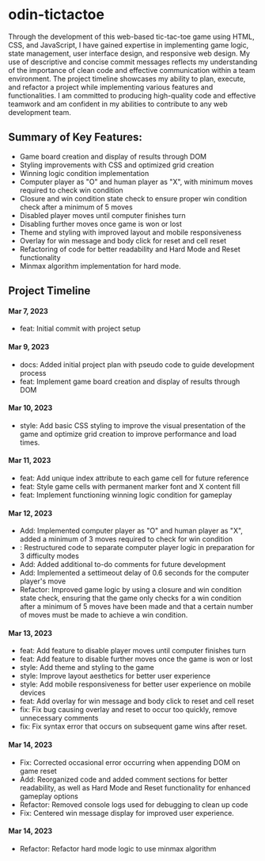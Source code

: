 # odin-tictactoe
Through the development of this web-based tic-tac-toe game using HTML, CSS, and JavaScript, I have gained expertise in implementing game logic, state management, user interface design, and responsive web design. My use of descriptive and concise commit messages reflects my understanding of the importance of clean code and effective communication within a team environment. The project timeline showcases my ability to plan, execute, and refactor a project while implementing various features and functionalities. I am committed to producing high-quality code and effective teamwork and am confident in my abilities to contribute to any web development team.

## Summary of Key Features:
* Game board creation and display of results through DOM
* Styling improvements with CSS and optimized grid creation
* Winning logic condition implementation
* Computer player as "O" and human player as "X", with minimum moves required to check win condition
* Closure and win condition state check to ensure proper win condition check after a minimum of 5 moves
* Disabled player moves until computer finishes turn
* Disabling further moves once game is won or lost
* Theme and styling with improved layout and mobile responsiveness
* Overlay for win message and body click for reset and cell reset
* Refactoring of code for better readability and Hard Mode and Reset functionality
* Minmax algorithm implementation for hard mode.

## Project Timeline
#### Mar 7, 2023
* feat: Initial commit with project setup

#### Mar 9, 2023
* docs: Added initial project plan with pseudo code to guide development process
* feat: Implement game board creation and display of results through DOM

#### Mar 10, 2023
* style: Add basic CSS styling to improve the visual presentation of the game and optimize grid creation to improve performance and load times.

#### Mar 11, 2023
* feat: Add unique index attribute to each game cell for future reference
* feat: Style game cells with permanent marker font and X content fill
* feat: Implement functioning winning logic condition for gameplay

#### Mar 12, 2023
* Add: Implemented computer player as "O" and human player as "X", added a minimum of 3 moves required to check for win condition
* : Restructured code to separate computer player logic in preparation for 3 difficulty modes
* Add: Added additional to-do comments for future development
* Add: Implemented a settimeout delay of 0.6 seconds for the computer player's move
* Refactor: Improved game logic by using a closure and win condition state check, ensuring that the game only checks for a win condition after a minimum of 5 moves have been made and that a certain number of moves must be made to achieve a win condition.

#### Mar 13, 2023
* feat: Add feature to disable player moves until computer finishes turn
* feat: Add feature to disable further moves once the game is won or lost
* style: Add theme and styling to the game
* style: Improve layout aesthetics for better user experience
* style: Add mobile responsiveness for better user experience on mobile devices
* feat: Add overlay for win message and body click to reset and cell reset
* fix: Fix bug causing overlay and reset to occur too quickly, remove unnecessary comments
* fix: Fix syntax error that occurs on subsequent game wins after reset.

#### Mar 14, 2023
* Fix: Corrected occasional error occurring when appending DOM on game reset
* Add: Reorganized code and added comment sections for better readability, as well as Hard Mode and Reset functionality for enhanced gameplay options
* Refactor: Removed console logs used for debugging to clean up code
* Fix: Centered win message display for improved user experience.

#### Mar 14, 2023
* Refactor: Refactor hard mode logic to use minmax algorithm